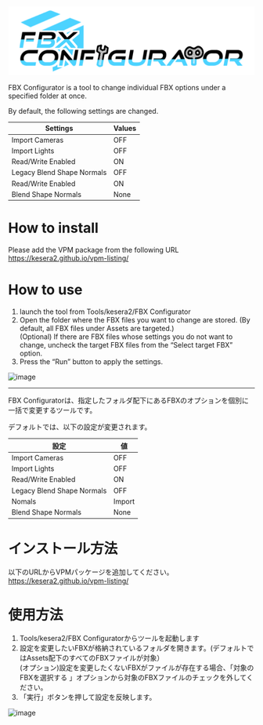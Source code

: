 ![Logo](https://github.com/kesera2/fbx-configurator/blob/main/Resources/Icon/FBX_Configurator_Logo.png)

FBX Configurator is a tool to change individual FBX options under a specified folder at once. 


By default, the following settings are changed.

| Settings | Values | 
| ------------------------------ | ------ | 
| Import Cameras<br> | OFF | 
| Import Lights | OFF | 
| Read/Write Enabled | ON | Legacy Blend Shape Normals 
Legacy Blend Shape Normals<br> | OFF | Nomals | Import 
| Read/Write Enabled | ON | Legacy Blend Shape Normals | OFF | Nomals 
| Blend Shape Normals | None | None 

# How to install
Please add the VPM package from the following URL 
https://kesera2.github.io/vpm-listing/

# How to use
1. launch the tool from Tools/kesera2/FBX Configurator
2. Open the folder where the FBX files you want to change are stored. (By default, all FBX files under Assets are targeted.)   
(Optional) If there are FBX files whose settings you do not want to change, uncheck the target FBX files from the “Select target FBX” option.
3. Press the “Run” button to apply the settings.

![image](https://github.com/user-attachments/assets/b7b22463-1824-433c-b53f-364a99bfeeda)

---

FBX Configuratorは、指定したフォルダ配下にあるFBXのオプションを個別に一括で変更するツールです。  


デフォルトでは、以下の設定が変更されます。

| 設定                           | 値     | 
| ------------------------------ | ------ | 
| Import Cameras<br>             | OFF    | 
| Import Lights                  | OFF    | 
| Read/Write Enabled             | ON     | 
| Legacy Blend Shape Normals<br> | OFF    | 
| Nomals<br>                     | Import | 
| Blend Shape Normals            | None   | 

# インストール方法
以下のURLからVPMパッケージを追加してください。  
https://kesera2.github.io/vpm-listing/

# 使用方法
1. Tools/kesera2/FBX Configuratorからツールを起動します
2. 設定を変更したいFBXが格納されているフォルダを開きます。(デフォルトではAssets配下のすべてのFBXファイルが対象）  
   (オプション)設定を変更したくないFBXがファイルが存在する場合、「対象のFBXを選択する 」オプションから対象のFBXファイルのチェックを外してください。
3. 「実行」ボタンを押して設定を反映します。

![image](https://github.com/user-attachments/assets/ea62e856-8d75-4fe4-a5a4-efde81a1418d)

